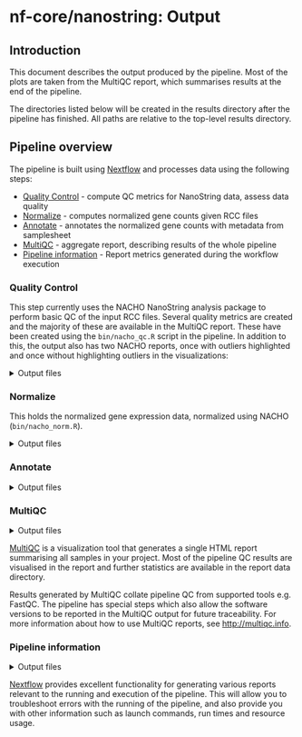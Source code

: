 # nf-core/nanostring: Output

## Introduction

This document describes the output produced by the pipeline. Most of the plots are taken from the MultiQC report, which summarises results at the end of the pipeline.

The directories listed below will be created in the results directory after the pipeline has finished. All paths are relative to the top-level results directory.

## Pipeline overview

The pipeline is built using [Nextflow](https://www.nextflow.io/)
and processes data using the following steps:

- [Quality Control](#qualitycontrol) - compute QC metrics for NanoString data, assess data quality
- [Normalize](#normalize) - computes normalized gene counts given RCC files
- [Annotate](#annotate) - annotates the normalized gene counts with metadata from samplesheet
- [MultiQC](#multiqc) - aggregate report, describing results of the whole pipeline
- [Pipeline information](#pipeline-information) - Report metrics generated during the workflow execution

### Quality Control

This step currently uses the NACHO NanoString analysis package to perform basic QC of the input RCC files. Several quality metrics are created and the majority of these are available in the MultiQC report. These have been created using the `bin/nacho_qc.R` script in the pipeline. In addition to this, the output also has two NACHO reports, once with outliers highlighted and once without highlighting outliers in the visualizations:

<details markdown="1">
<summary>Output files</summary>

- `QC/NACHO/`
  - `png/`: Directory containing the generated qc plots for the MultiQC report.
  - `hk_detected_mqc.txt`: Text file containing the housekeeping genes that have been detected in the data.
  - `NanoQC.html`: Basic Nacho QC report - a standalone HTML file that can be viewed in your web browser.
  - `NanoQC_with_outliers.html`: The same as above, but with highlighted outliers.
  - `normalized_qc_mqc.txt`: QC metrics from NACHO. This is also shown in table format in a MultiQC table.

</details>

### Normalize

This holds the normalized gene expression data, normalized using NACHO (`bin/nacho_norm.R`).

<details markdown="1">
<summary>Output files</summary>

- `normalized_counts/`
  - `*_normalized_counts.tsv`: Normalized count matrix, unmodified.
  - `*_normalized_counts_wo_HKnorm.tsv`: Normalized count matrix without Housekeeping-normalization applied (`housekeeping_norm=FALSE`), unmodified.

</details>

### Annotate

<details markdown="1">
<summary>Output files</summary>

This holds the normalized and non-housekeeping-normalized annotated gene expression data. There are two tables each - one for endogenous genes of interest, one for housekeeping genes. Annotation is performed using the custom script `bin/write_out_prepared_gex.R` in the pipeline. These tables are also part of the MultiQC report.

- `annotated_tables/`
- `*_normalized_counts_Norm_GEX_HK.tsv`: TSV table holding all normalized housekeeping gene expression values with annotation.
- `*_normalized_counts_Norm_GEX_ENDO.tsv`: TSV table holding the normalized endogenous gene expression values with annotation.
- `*_normalized_counts_wo_HKnorm_Norm_GEX_HK.tsv`: TSV table holding the non-HK-normalized endogenous gene expression values with annotation.
- `*_normalized_counts_wo_HKnorm_Norm_GEX_ENDO.tsv`: TSV table holding the non-HK-normalized endogenous gene expression values with annotation.

</details>

### MultiQC

<details markdown="1">
<summary>Output files</summary>

- `multiqc/`
  - `multiqc_report.html`: a standalone HTML file that can be viewed in your web browser.
  - `multiqc_data/`: directory containing parsed statistics from the different tools used in the pipeline.
  - `multiqc_plots/`: directory containing static images from the report in various formats.

</details>

[MultiQC](http://multiqc.info) is a visualization tool that generates a single HTML report summarising all samples in your project. Most of the pipeline QC results are visualised in the report and further statistics are available in the report data directory.

Results generated by MultiQC collate pipeline QC from supported tools e.g. FastQC. The pipeline has special steps which also allow the software versions to be reported in the MultiQC output for future traceability. For more information about how to use MultiQC reports, see <http://multiqc.info>.

### Pipeline information

<details markdown="1">
<summary>Output files</summary>

- `pipeline_info/`
  - Reports generated by Nextflow: `execution_report.html`, `execution_timeline.html`, `execution_trace.txt` and `pipeline_dag.dot`/`pipeline_dag.svg`.
  - Reports generated by the pipeline: `pipeline_report.html`, `pipeline_report.txt` and `software_versions.yml`. The `pipeline_report*` files will only be present if the `--email` / `--email_on_fail` parameter's are used when running the pipeline.
  - Reformatted samplesheet files used as input to the pipeline: `samplesheet.valid.csv`.

</details>

[Nextflow](https://www.nextflow.io/docs/latest/tracing.html) provides excellent functionality for generating various reports relevant to the running and execution of the pipeline. This will allow you to troubleshoot errors with the running of the pipeline, and also provide you with other information such as launch commands, run times and resource usage.

